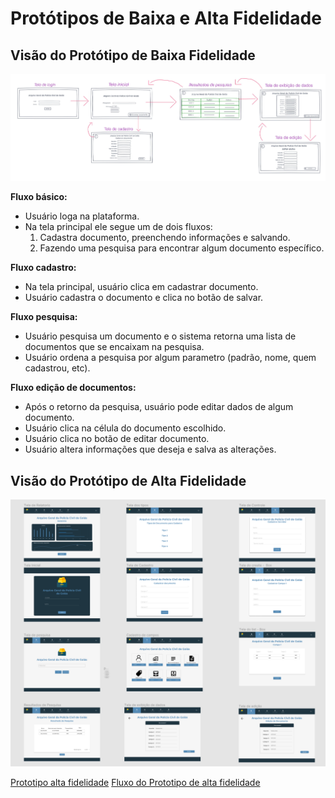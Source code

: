 # Protótipos de Baixa e Alta Fidelidade

## Visão do Protótipo de Baixa Fidelidade
 

[![Prototipo baixa fidelidade](prototipo_baixa_fidelidade.png)](prototipo_baixa_fidelidade.png)

**Fluxo básico:**  

- Usuário loga na plataforma.    
- Na tela principal ele segue um de dois fluxos:  
  1. Cadastra documento, preenchendo informações e salvando.  
  2. Fazendo uma pesquisa para encontrar algum documento específico.  

**Fluxo cadastro:**  

- Na tela principal, usuário clica em cadastrar documento.  
- Usuário cadastra o documento e clica no botão de salvar.  

**Fluxo pesquisa:**  

- Usuário pesquisa um documento e o sistema retorna uma lista de documentos que se encaixam na pesquisa.  
- Usuário ordena a pesquisa por algum parametro (padrão, nome, quem cadastrou, etc).  

**Fluxo edição de documentos:**  

- Após o retorno da pesquisa, usuário pode editar dados de algum documento.  
- Usuário clica na célula do documento escolhido.  
- Usuário clica no botão de editar documento.  
- Usuário altera informações que deseja e salva as alterações.  

## Visão do Protótipo de Alta Fidelidade
 

[![Prototipo alta fidelidade](prototipo_de_alta_fidelidade.png)](prototipo_de_alta_fidelidade.png)

[Prototipo alta fidelidade](https://www.figma.com/file/7gywhAH9dCXLf194dcXNn8/SysArq?node-id=0%3A1)
[Fluxo do Prototipo de alta fidelidade](https://www.figma.com/proto/7gywhAH9dCXLf194dcXNn8/SysArq?node-id=14%3A7&scaling=scale-down&page-id=0%3A1&starting-point-node-id=14%3A7
)
